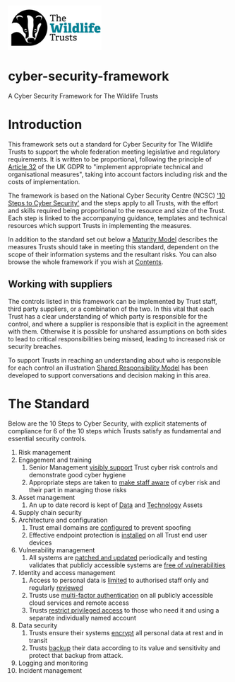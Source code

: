 <img src="/Levels/twt-logo.png" height="100">

# cyber-security-framework
A Cyber Security Framework for The Wildlife Trusts

# Introduction
This framework sets out a standard for Cyber Security for The Wildlife Trusts to support the whole federation meeting legislative and regulatory requirements. It is written to be proportional, following the principle of [Article 32](https://www.legislation.gov.uk/eur/2016/679/article/32) of the UK GDPR to "implement appropriate technical and organisational measures", taking into account factors including risk and the costs of implementation.

The framework is based on the National Cyber Security Centre (NCSC) ['10 Steps to Cyber Security'](https://www.ncsc.gov.uk/collection/10-steps) and the steps apply to all Trusts, with the effort and skills required being proportional to the resource and size of the Trust. Each step is linked to the accompanying guidance, templates and technical resources which support Trusts in implementing the measures.

In addition to the standard set out below a [Maturity Model](/Levels/README.md#introduction) describes the measures Trusts should take in meeting this standard, dependent on the scope of their information systems and the resultant risks.  You can also browse the whole framework if you wish at [Contents](/Levels/Contents.md).

## Working with suppliers
The controls listed in this framework can be implemented by Trust staff, third party suppliers, or a combination of the two. In this vital that each Trust has a clear understanding of which party is responsible for the control, and where a supplier is responsible that is explicit in the agreement with them.  Otherwise it is possible for unshared assumptions on both sides to lead to critical responsibilities being missed, leading to increased risk or security breaches.

To support Trusts in reaching an understanding about who is responsible for each control an illustration [Shared Responsibility Model](/1-Understand-your-risks/shared-responsibility-model.md) has been developed to support conversations and decision making in this area.

# The Standard
Below are the 10 Steps to Cyber Security, with explicit statements of compliance for 6 of the 10 steps which Trusts satisfy as fundamental and essential security controls.

1. Risk management
2. Engagement and training
	1. Senior Management [visibly support](/1-Understand-your-risks/Step-02-Engagement-and-Training.md#top-down-support) Trust cyber risk controls and demonstrate good cyber hygiene 
	2. Appropriate steps are taken to [make staff aware](/1-Understand-your-risks/Step-02-Engagement-and-Training.md#security-awareness) of cyber risk and their part in managing those risks
3. Asset management
	1. An up to date record is kept of [Data](/1-Understand-your-risks/Step-03-Asset-Management.md#data-assets) and [Technology](/1-Understand-your-risks/Step-03-Asset-Management.md#technology-assets) Assets
4. Supply chain security
5. Architecture and configuration
	1. Trust email domains are [configured](/2-Implement-appropriate-mitigations/Step-05-Architecture-and-Configuration.md#make-it-harder-to-spoof-your-email-domain) to prevent spoofing
	2. Effective endpoint protection is [installed](/2-Implement-appropriate-mitigations/Step-05-Architecture-and-Configuration.md#install-effective-endpoint-protection) on all Trust end user devices
6. Vulnerability management
	1. All systems are [patched and updated](/2-Implement-appropriate-mitigations/Step-06-Vulnerability-Management.md#update-systems) periodically and testing validates that publicly accessible systems are [free of vulnerabilities](/2-Implement-appropriate-mitigations/Step-06-Vulnerability-Management.md#scan-for-vulnerabilities)
7. Identity and access management
	1. Access to personal data is [limited](/2-Implement-appropriate-mitigations/Step-07-Identity-and-Access-Management.md#decide-who-needs-access-to-what-and-how) to authorised staff only and regularly [reviewed](/2-Implement-appropriate-mitigations/Step-07-Identity-and-Access-Management.md#maintain-your-identities)
	2. Trusts use [multi-factor authentication](/2-Implement-appropriate-mitigations/Step-07-Identity-and-Access-Management.md#implement-multi-factor-authentication-mfa-for-all-remote-access) on all publicly accessible cloud services and remote access
	3. Trusts [restrict privileged access](/2-Implement-appropriate-mitigations/Step-07-Identity-and-Access-Management.md#separate-admin-accounts-and-protect-them) to those who need it and using a separate individually named account 
8. Data security
	1. Trusts ensure their systems [encrypt](/2-Implement-appropriate-mitigations/Step-08-Data-Security.md#protect-data-with-encryption) all personal data at rest and in transit
	2. Trusts [backup](/2-Implement-appropriate-mitigations/Step-08-Data-Security.md#backup-your-data) their data according to its value and sensitivity and protect that backup from attack.
9. Logging and monitoring
10. Incident management